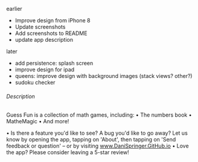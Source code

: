 earlier
- Improve design from iPhone 8
- Update screenshots
- Add screenshots to README
- update app description


later
- add persistence: splash screen
- improve design for ipad
- queens: improve design with background images (stack views? other?)
- sudoku checker

###### Description

Guess Fun is a collection of math games, including:
• The numbers book
• MatheMagic
• And more!

• Is there a feature you'd like to see? A bug you'd like to go away? Let us know by opening the app, tapping on 'About', then tapping on 'Send feedback or question' – or by visiting www.DaniSpringer.GitHub.io
• Love the app? Please consider leaving a 5-star review!